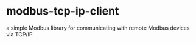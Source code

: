 # modbus-tcp-ip-client
a simple Modbus library for communicating with remote Modbus devices via TCP/IP.
